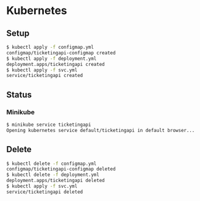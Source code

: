 # Kubernetes

## Setup

```bash
$ kubectl apply -f configmap.yml
configmap/ticketingapi-configmap created
$ kubectl apply -f deployment.yml
deployment.apps/ticketingapi created
$ kubectl apply -f svc.yml
service/ticketingapi created
```

## Status

### Minikube

```bash
$ minikube service ticketingapi
Opening kubernetes service default/ticketingapi in default browser...
```

## Delete

```bash
$ kubectl delete -f configmap.yml
configmap/ticketingapi-configmap deleted
$ kubectl delete -f deployment.yml
deployment.apps/ticketingapi deleted
$ kubectl apply -f svc.yml
service/ticketingapi deleted
```